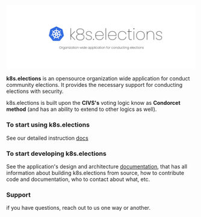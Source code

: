 ![banner.js](/static/banner.jpg)

**k8s.elections** is an opensource organization wide application for conduct community elections. It provides the necessary support for conducting elections with security. 

k8s.elections is built upon the **CIVS's** voting logic know as **Condorcet method** (and has an ability to extend to other logics as well).

### To start using k8s.elections

See our detailed instruction [docs](/docs/README.md)

### To start developing k8s.elections

See the application's design and architecture [documentation](/docs/DESIGN.md), that has all information about building k8s.elections from source, how to contribute code and documentation, who to contact about what, etc.

### Support 

if you have questions, reach out to us one way or another.